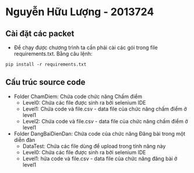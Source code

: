 # Nguyễn Hữu Lượng - 2013724

## Cài đặt các packet 
* Để chạy được chương trình ta cần phải cài các gói trong file requirements.txt. Bằng câu lệnh: 
```
pip install -r requirements.txt
```
## Cấu trúc source code
* Folder ChamDiem: Chứa code chức năng Chấm điểm
    * Level0: Chứa các file được sinh ra bởi selenium IDE
    * Level1: Chứa code và file.csv - data file của chức năng chấm điểm ở level1
    * Level2: Chứa code và file.csv - data file của chức năng chấm điểm ở level1
* Folder DangBaiDienDan: Chứa code của chức năng Đăng bài trong một diễn đàn
    * DataTest: Chứa các file dùng để upload trong tính năng này
    * Level0: Chứa các file được sinh ra bởi selenium IDE
    * Level1: hứa code và file.csv - data file của chức năng đăng bài ở level1
